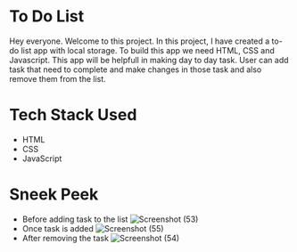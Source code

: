 # To Do List

Hey everyone. Welcome to this project. In this project, I have created a to-do list app with local storage. To build this app we need HTML, CSS and Javascript.
This app will be helpfull in making day to day task. User can add task that need to complete and make changes in those task and also remove them from the list.

# Tech Stack Used
- HTML
- CSS
- JavaScript

# Sneek Peek 
 - Before adding task to the list
![Screenshot (53)](https://user-images.githubusercontent.com/102024693/192656022-4b3b3735-ac0d-4c7f-9ed4-3c0ae0d95295.png)
- Once task is added
![Screenshot (55)](https://user-images.githubusercontent.com/102024693/192656000-e8d22ad3-f3b0-4f08-be8c-d067d7a82b0c.png)
- After removing the task
![Screenshot (54)](https://user-images.githubusercontent.com/102024693/192656015-1a005e13-75f8-4453-add5-8d5f20f49a02.png)

